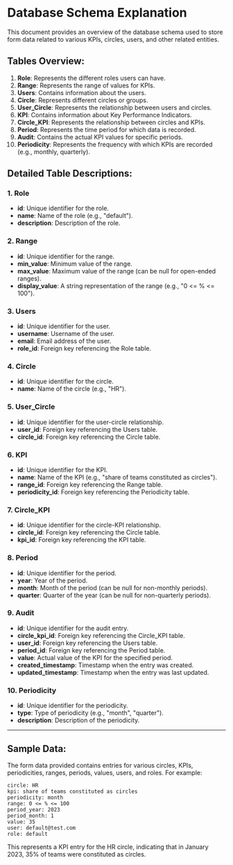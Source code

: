 # Database Schema Explanation

This document provides an overview of the database schema used to store form data related to various KPIs, circles, users, and other related entities.

## Tables Overview:

1. **Role**: Represents the different roles users can have.
2. **Range**: Represents the range of values for KPIs.
3. **Users**: Contains information about the users.
4. **Circle**: Represents different circles or groups.
5. **User_Circle**: Represents the relationship between users and circles.
6. **KPI**: Contains information about Key Performance Indicators.
7. **Circle_KPI**: Represents the relationship between circles and KPIs.
8. **Period**: Represents the time period for which data is recorded.
9. **Audit**: Contains the actual KPI values for specific periods.
10. **Periodicity**: Represents the frequency with which KPIs are recorded (e.g., monthly, quarterly).

## Detailed Table Descriptions:

### 1. Role

- **id**: Unique identifier for the role.
- **name**: Name of the role (e.g., "default").
- **description**: Description of the role.

### 2. Range

- **id**: Unique identifier for the range.
- **min_value**: Minimum value of the range.
- **max_value**: Maximum value of the range (can be null for open-ended ranges).
- **display_value**: A string representation of the range (e.g., "0 <= % <= 100").

### 3. Users

- **id**: Unique identifier for the user.
- **username**: Username of the user.
- **email**: Email address of the user.
- **role_id**: Foreign key referencing the Role table.

### 4. Circle

- **id**: Unique identifier for the circle.
- **name**: Name of the circle (e.g., "HR").

### 5. User_Circle

- **id**: Unique identifier for the user-circle relationship.
- **user_id**: Foreign key referencing the Users table.
- **circle_id**: Foreign key referencing the Circle table.

### 6. KPI

- **id**: Unique identifier for the KPI.
- **name**: Name of the KPI (e.g., "share of teams constituted as circles").
- **range_id**: Foreign key referencing the Range table.
- **periodicity_id**: Foreign key referencing the Periodicity table.

### 7. Circle_KPI

- **id**: Unique identifier for the circle-KPI relationship.
- **circle_id**: Foreign key referencing the Circle table.
- **kpi_id**: Foreign key referencing the KPI table.

### 8. Period

- **id**: Unique identifier for the period.
- **year**: Year of the period.
- **month**: Month of the period (can be null for non-monthly periods).
- **quarter**: Quarter of the year (can be null for non-quarterly periods).

### 9. Audit

- **id**: Unique identifier for the audit entry.
- **circle_kpi_id**: Foreign key referencing the Circle_KPI table.
- **user_id**: Foreign key referencing the Users table.
- **period_id**: Foreign key referencing the Period table.
- **value**: Actual value of the KPI for the specified period.
- **created_timestamp**: Timestamp when the entry was created.
- **updated_timestamp**: Timestamp when the entry was last updated.

### 10. Periodicity

- **id**: Unique identifier for the periodicity.
- **type**: Type of periodicity (e.g., "month", "quarter").
- **description**: Description of the periodicity.

---

## Sample Data:

The form data provided contains entries for various circles, KPIs, periodicities, ranges, periods, values, users, and roles. For example:

```plaintext
circle: HR
kpi: share of teams constituted as circles
periodicity: month
range: 0 <= % <= 100
period_year: 2023
period_month: 1
value: 35
user: default@test.com
role: default
```

This represents a KPI entry for the HR circle, indicating that in January 2023, 35% of teams were constituted as circles.